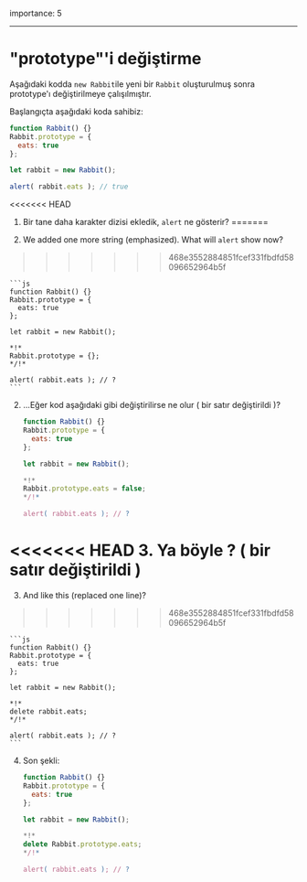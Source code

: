 importance: 5

---

# "prototype"'i değiştirme

Aşağıdaki kodda `new Rabbit`ile yeni bir `Rabbit` oluşturulmuş sonra prototype'ı değiştirilmeye çalışılmıştır.

Başlangıçta aşağıdaki koda sahibiz:

```js run
function Rabbit() {}
Rabbit.prototype = {
  eats: true
};

let rabbit = new Rabbit();

alert( rabbit.eats ); // true
```

<<<<<<< HEAD
1. Bir tane daha karakter dizisi ekledik, `alert` ne gösterir?
=======

1. We added one more string (emphasized). What will `alert` show now?
>>>>>>> 468e3552884851fcef331fbdfd58096652964b5f

    ```js
    function Rabbit() {}
    Rabbit.prototype = {
      eats: true
    };

    let rabbit = new Rabbit();

    *!*
    Rabbit.prototype = {};
    */!*

    alert( rabbit.eats ); // ?
    ```
2. ...Eğer kod aşağıdaki gibi değiştirilirse ne olur ( bir satır değiştirildi )?

    ```js
    function Rabbit() {}
    Rabbit.prototype = {
      eats: true
    };

    let rabbit = new Rabbit();

    *!*
    Rabbit.prototype.eats = false;
    */!*

    alert( rabbit.eats ); // ?
    ```

<<<<<<< HEAD
3. Ya böyle ? ( bir satır değiştirildi )
=======
3. And like this (replaced one line)?
>>>>>>> 468e3552884851fcef331fbdfd58096652964b5f

    ```js
    function Rabbit() {}
    Rabbit.prototype = {
      eats: true
    };

    let rabbit = new Rabbit();

    *!*
    delete rabbit.eats;
    */!*

    alert( rabbit.eats ); // ?
    ```
4. Son şekli:

    ```js
    function Rabbit() {}
    Rabbit.prototype = {
      eats: true
    };

    let rabbit = new Rabbit();

    *!*
    delete Rabbit.prototype.eats;
    */!*

    alert( rabbit.eats ); // ?
    ```
